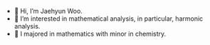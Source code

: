 - 👋 Hi, I’m Jaehyun Woo.
- 👀 I’m interested in mathematical analysis, in particular, harmonic analysis.
- 🌱 I majored in mathematics with minor in chemistry.

<!---
WoooJH/WoooJH is a ✨ special ✨ repository because its `README.md` (this file) appears on your GitHub profile.
You can click the Preview link to take a look at your changes.
--->
